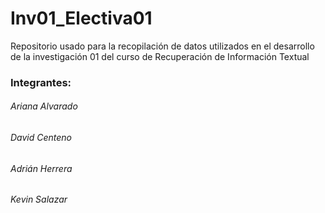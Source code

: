 # Inv01_Electiva01
Repositorio usado para la recopilación de datos utilizados en el desarrollo de la investigación 01 del curso de Recuperación de Información Textual

### Integrantes:
###### Ariana Alvarado
###### David Centeno
###### Adrián Herrera
###### Kevin Salazar
